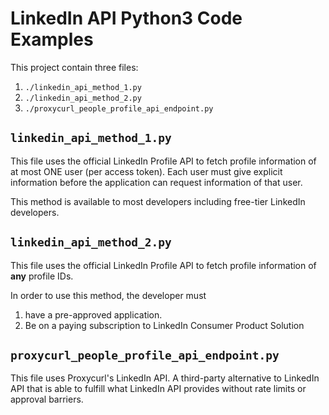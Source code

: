 # LinkedIn API Python3 Code Examples

This project contain three files:
1. `./linkedin_api_method_1.py`
2. `./linkedin_api_method_2.py`
3. `./proxycurl_people_profile_api_endpoint.py`

## `linkedin_api_method_1.py`

This file uses the official LinkedIn Profile API to fetch profile information of at most ONE user (per access token).
Each user must give explicit information before the application can request information of that user.

This method is available to most developers including free-tier LinkedIn developers.

## `linkedin_api_method_2.py`

This file uses the official LinkedIn Profile API to fetch profile information of **any** profile IDs.

In order to use this method, the developer must
1. have a pre-approved application.
2. Be on a paying subscription to LinkedIn Consumer Product Solution

## `proxycurl_people_profile_api_endpoint.py`

This file uses Proxycurl's LinkedIn API. A third-party alternative to LinkedIn API that is able to fulfill what LinkedIn API provides
without rate limits or approval barriers.